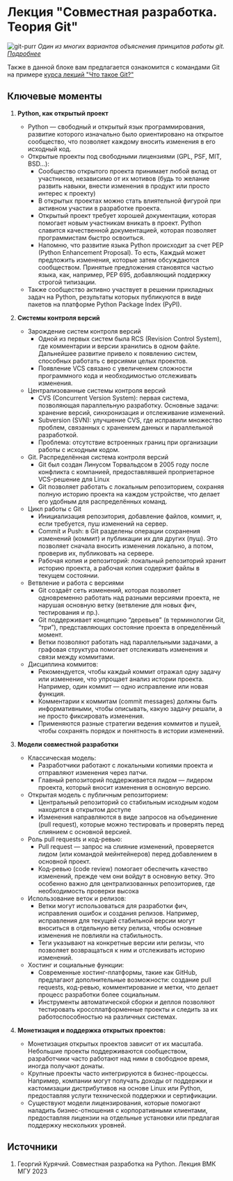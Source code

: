 # Лекция "Совместная разработка. Теория Git"

<!-- [Презентация по ссылке]() -->

![git-purr](./img/git-purr.jpg)
_Один из многих вариантов объяснения принципов работы git. [Подробнее](https://girliemac.com/blog/2017/12/26/git-purr/)_

Также в данной блоке вам предлагается ознакомится с командами Git на примере [курса лекций "Что такое Git?"](https://disk.yandex.ru/d/D7r1TqNN3tzmHA)

## Ключевые моменты

1. **Python, как открытый проект**
   * Python — свободный и открытый язык программирования, развитие которого изначально было ориентировано на открытое сообщество, что позволяет каждому вносить изменения в его исходный код.
   * Открытые проекты под свободными лицензиями (GPL, PSF, MIT, BSD...):
     * Сообщество открытого проекта принимает любой вклад от участников, независимо от их мотивов (будь то желание развить навыки, внести изменения в продукт или просто интерес к проекту)
     * В открытых проектах можно стать влиятельной фигурой при активном участии в разработке проекта.
     * Открытый проект требует хорошей документации, которая помогает новым участникам вникать в проект. Python славится качественной документацией, которая позволяет программистам быстро освоиться.
     * Напомню, что развитие языка Python происходит за счет PEP (Python Enhancement Proposal). То есть, Каждый может предложить изменения, которые затем обсуждаются сообществом. Принятые предложения становятся частью языка, как, например, PEP 695, добавляющий поддержку строгой типизации.
   * Также сообщество активно участвует в решении прикладных задач на Python, результаты которых публикуются в виде пакетов на платформе Python Package Index (PyPI).

2. **Системы контроля версий**
   * Зарождение систем контроля версий
     * Одной из первых систем была RCS (Revision Control System), где комментарии и версии хранились в одном файле. Дальнейшее развитие привело к появлению систем, способных работать с версиями целых проектов.
     * Появление VCS связано с увеличением сложности программного кода и необходимостью отслеживать изменения.
   * Централизованные системы контроля версий
      * CVS (Concurrent Version System): первая система, позволяющая параллельную разработку. Основные задачи: хранение версий, синхронизация и отслеживание изменений.
      * Subversion (SVN): улучшение CVS, где исправили множество проблем, связанных с хранением данных и параллельной разработкой.
      * Проблема: отсутствие встроенных границ при организации работы с исходным кодом.
   * Git. Распределённая система контроля версий
      * Git был создан Линусом Торвальдсом в 2005 году после конфликта с компанией, предоставлявшей проприетарное VCS-решение для Linux
      * Git позволяет работать с локальным репозиторием, сохраняя полную историю проекта на каждом устройстве, что делает его удобным для распределённых команд.
   * Цикл работы с Git
     * Инициализация репозитория, добавление файлов, коммит, и, если требуется, пуш изменений на сервер.
     * Commit и Push: в Git разделены операции сохранения изменений (коммит) и публикации их для других (пуш). Это позволяет сначала вносить изменения локально, а потом, проверив их, публиковать на сервере.
     * Рабочая копия и репозиторий: локальный репозиторий хранит историю проекта, а рабочая копия содержит файлы в текущем состоянии.
   * Ветвление и работа с версиями
     * Git создаёт сеть изменений, которая позволяет одновременно работать над разными версиями проекта, не нарушая основную ветку (ветвление для новых фич, тестирования и пр.).
     * Git поддерживает концепцию “деревьев” (в терминологии Git, “три”), представляющих состояние проекта в определённый момент.
     * Ветки позволяют работать над параллельными задачами, а графовая структура помогает отслеживать изменения и связи между коммитами.
   * Дисциплина коммитов:
     * Рекомендуется, чтобы каждый коммит отражал одну задачу или изменение, что упрощает анализ истории проекта. Например, один коммит — одно исправление или новая функция.
     * Комментарии к коммитам (commit messages) должны быть информативными, чтобы описывать, какую задачу решали, а не просто фиксировать изменения.
     * Применяются разные стратегии ведения коммитов и пушей, чтобы сохранять порядок и понятность в истории изменений.

3. **Модели совместной разработки**
   * Классическая модель:
     * Разработчики работают с локальными копиями проекта и отправляют изменения через патчи.
     * Главный репозиторий поддерживается лидом — лидером проекта, который вносит изменения в основную версию.
   * Открытая модель с публичным репозиторием:
     * Центральный репозиторий со стабильным исходным кодом находится в открытом доступе
     * Изменения направляются в виде запросов на объединение (pull request), которые можно тестировать и проверять перед слиянием с основной версией.
   * Роль pull requests и код-ревью:
     * Pull request — запрос на слияние изменений, проверяется лидом (или командой мейнтейнеров) перед добавлением в основной проект.
     * Код-ревью (code review) помогает обеспечить качество изменений, прежде чем они войдут в основную ветку. Это особенно важно для централизованных репозиториев, где необходимость проверки высока
   * Использование веток и релизов:
     * Ветки могут использоваться для разработки фич, исправления ошибок и создания релизов. Например, исправления для текущей стабильной версии могут вноситься в отдельную ветку релиза, чтобы основные изменения не повлияли на стабильность.
     * Теги указывают на конкретные версии или релизы, что позволяет возвращаться к ним и отслеживать историю изменений.
   * Хостинг и социальные функции:
     * Современные хостинг-платформы, такие как GitHub, предлагают дополнительные возможности: создание pull requests, код-ревью, комментирование и метки, что делает процесс разработки более социальным.
     * Инструменты автоматической сборки и деплоя позволяют тестировать кроссплатформенные проекты и следить за их работоспособностью на различных системах.

4. **Монетизация и поддержка открытых проектов:**
   * Монетизация открытых проектов зависит от их масштаба. Небольшие проекты поддерживаются сообществом, разработчики часто работают над ними в свободное время, иногда получают донаты.
   * Крупные проекты часто интегрируются в бизнес-процессы. Например, компании могут получать доходы от поддержки и кастомизации дистрибутивов на основе Linux или Python, предоставляя услуги технической поддержки и сертификации.
   * Существуют модели лицензирования, которые помогают наладить бизнес-отношения с корпоративными клиентами, предоставляя лицензии на отдельные установки или предлагая поддержку нескольких уровней.

## Источники

1. Георгий Курячий. Совместная разработка на Python. Лекция ВМК МГУ 2023
